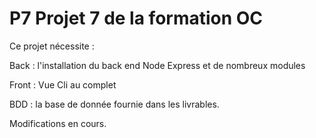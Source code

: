 # P7 Projet 7 de la formation OC

Ce projet nécessite :

Back : l'installation du back end Node Express et de nombreux modules

Front : Vue Cli au complet

BDD : la base de donnée fournie dans les livrables.

Modifications en cours.